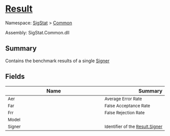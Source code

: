 # [Result](./Result.md)

Namespace: [SigStat]() > [Common](./README.md)

Assembly: SigStat.Common.dll

## Summary
Contains the benchmark results of a single [Signer](https://github.com/hargitomi97/sigstat/blob/master/docs/md/SigStat/Common/Signer.md)

## Fields

| Name | Summary | 
| --- | --- | 
| <sub>Aer</sub><div style="width: 290px">| <sub>Average Error Rate</sub><div style="width: 290px">| <br>
| <sub>Far</sub><div style="width: 290px">| <sub>False Acceptance Rate</sub><div style="width: 290px">| <br>
| <sub>Frr</sub><div style="width: 290px">| <sub>False Rejection Rate</sub><div style="width: 290px">| <br>
| <sub>Model</sub><div style="width: 290px">| <sub></sub><div style="width: 290px">| <br>
| <sub>Signer</sub><div style="width: 290px">| <sub>Identifier of the [Result.Signer](https://github.com/hargitomi97/sigstat/blob/master/docs/md/SigStat/Common/Result.md)</sub><div style="width: 290px">| <br>


